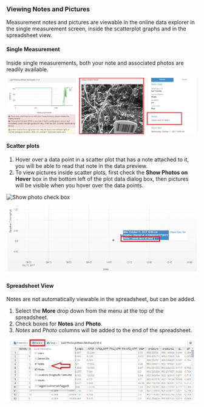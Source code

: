 ### Viewing Notes and Pictures

Measurement notes and pictures are viewable in the online data explorer in the single measurement screen, inside the scatterplot graphs and in the spreadsheet view.

#### Single Measurement 

Inside single measurements, both your note and associated photos are readily available.

![View notes in single data view](../images/help/_projects_Single_data_view_note.png)


#### Scatter plots

1. Hover over a data point in a scatter plot that has a note attached to it, you will be able to read that note in the data preview.
2. To view pictures inside scatter plots, first check the **Show Photos on Hover** box in the bottom left of the plot data dialog box, then pictures will be visible when you hover over the data points.

![Show photo check box](../images/help/_projects_view_picture_checkbox.png)

![View notes in scatter plot](../images/help/_projects_View_Notes_Scatterplot.png)

#### Spreadsheet View

Notes are not automatically viewable in the spreadsheet, but can be added. 

1. Select the **More** drop down from the menu at the top of the spreadsheet.
2. Check boxes for **Notes** and **Photo**.
3. *Notes* and *Photo* columns will be added to the end of the spreadsheet.

![View notes in spreadsheet](../images/help/_projects_view_notes_spreadsheet.png)
